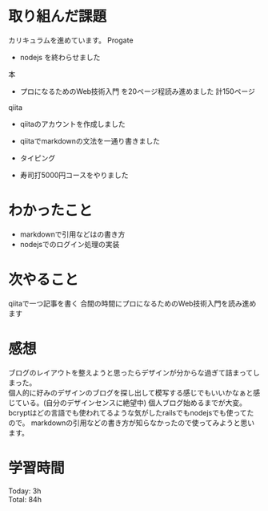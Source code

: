
# 取り組んだ課題
カリキュラムを進めています。
Progate
- nodejs を終わらせました

本
- プロになるためのWeb技術入門 を20ページ程読み進めました  計150ページ

qiita
- qiitaのアカウントを作成しました
- qiitaでmarkdownの文法を一通り書きました

- タイピング
- 寿司打5000円コースをやりました
# わかったこと
- markdownで引用などはの書き方
- nodejsでのログイン処理の実装


# 次やること
qiitaで一つ記事を書く
合間の時間にプロになるためのWeb技術入門を読み進めます

# 感想
ブログのレイアウトを整えようと思ったらデザインが分からな過ぎて詰まってしまった。  
個人的に好みのデザインのブログを探し出して模写する感じでもいいかなぁと感じている。(自分のデザインセンスに絶望中)
個人ブログ始めるまでが大変。
bcryptはどの言語でも使われてるような気がしたrailsでもnodejsでも使ってたので。
markdownの引用などの書き方が知らなかったので使ってみようと思います。





# 学習時間

Today: 3h  
Total: 84h
